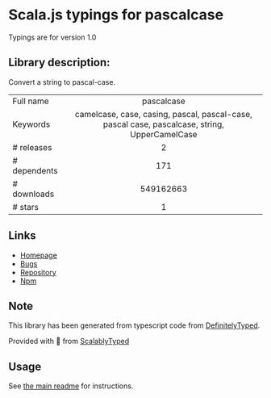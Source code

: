 
# Scala.js typings for pascalcase

Typings are for version 1.0

## Library description:
Convert a string to pascal-case.

|                    |                 |
| ------------------ | :-------------: |
| Full name          | pascalcase |
| Keywords           | camelcase, case, casing, pascal, pascal-case, pascal case, pascalcase, string, UpperCamelCase |
| # releases         | 2 |
| # dependents       | 171 |
| # downloads        | 549162663 |
| # stars            | 1 |

## Links
- [Homepage](https://github.com/jonschlinkert/pascalcase)
- [Bugs](https://github.com/jonschlinkert/pascalcase/issues)
- [Repository](https://github.com/jonschlinkert/pascalcase)
- [Npm](https://www.npmjs.com/package/pascalcase)
    


## Note
This library has been generated from typescript code from [DefinitelyTyped](https://definitelytyped.org).

Provided with :purple_heart: from [ScalablyTyped](https://github.com/oyvindberg/ScalablyTyped)

## Usage
See [the main readme](../../readme.md) for instructions.


